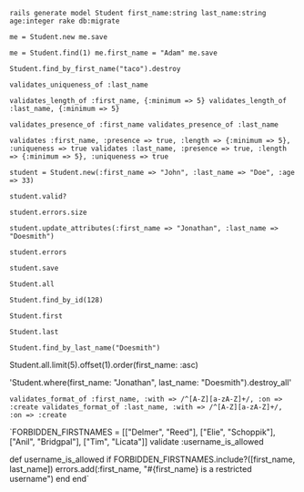 <!-- To Start

Create a model called Student, that has a first_name, last_name and age
Don't forget to run your migrations
Tasks to create

Using the new/save syntax, create a student, first and last name and an age -->

`rails generate model Student first_name:string last_name:string age:integer
rake db:migrate`

<!-- Save the student to the database
 -->
`me = Student.new
me.save`

<!--  Using the find/set/save syntax update the student's first name to taco
 -->
`me = Student.find(1)
me.first_name = "Adam"
me.save`

<!--  Delete the student (where first_name is taco)
 -->

`Student.find_by_first_name("taco").destroy`

<!--  Validate that every Student's last name is unique
 -->

`validates_uniqueness_of :last_name`

<!--  Validate that every Student has a first and last name that is longer than 4 characters
 -->

 `validates_length_of :first_name, {:minimum => 5}
 validates_length_of :last_name, {:minimum => 5}`

<!--  Validate that every first and last name cannot be empty
 -->
  `validates_presence_of :first_name
  validates_presence_of :last_name`

<!--  Combine all of these individual validations into one validation (using validate and a hash)
 -->

 `validates :first_name, :presence => true, :length => {:minimum => 5}, :uniqueness => true
 validates :last_name, :presence => true, :length => {:minimum => 5}, :uniqueness => true`

<!--  Using the create syntax create a student named John Doe who is 33 years old
 -->

`student = Student.new(:first_name => "John", :last_name => "Doe", :age => 33)`

<!--  Show if this new student entry is valid
 -->

`student.valid?`

<!--  Show the number of errors for this student instance
 -->

`student.errors.size`

<!--  In one command, Change John Doe's name to Jonathan Doesmith
 -->

`student.update_attributes(:first_name => "Jonathan", :last_name => "Doesmith")`

<!--  Clear the errors array
 -->

`student.errors`

<!--  Save Jonathan Doesmith
 -->

`student.save`

<!--  Find all of the Students
 -->

`Student.all`

<!--  Find the student with an ID of 128 and if it does not exist, make sure it returns nil and not an error
 -->

`Student.find_by_id(128)`

<!--  Find the first student in the table
 -->

`Student.first`

<!--  Find the last student in the table
 -->

 `Student.last`

<!--  Find the student with the last name of Doesmith
 -->

`Student.find_by_last_name("Doesmith")`

<!--  Find all of the students and limit the search to 5 students, starting with the 2nd student and finally, order the students in alphabetical order
 -->

Student.all.limit(5).offset(1).order(first_name: :asc)

<!--  Delete Jonathan Doesmith
 -->

'Student.where(first_name: "Jonathan", last_name: "Doesmith").destroy_all'

<!--  Bonus

Use the validates_format_of and regex to only validate names that consist of letters (no numbers or symbols) and start with a capital letter
 -->

`validates_format_of :first_name, :with => /^[A-Z][a-zA-Z]+/, :on => :create
validates_format_of :last_name, :with => /^[A-Z][a-zA-Z]+/, :on => :create`

<!-- Write a custom validation to ensure that no one named Delmer Reed, Tim Licata, Anil Bridgpal or Elie Schoppik is included in the students table -->

`FORBIDDEN_FIRSTNAMES = [["Delmer", "Reed"], ["Elie", "Schoppik"], ["Anil", "Bridgpal"], ["Tim", "Licata"]]
  validate :username_is_allowed

  def username_is_allowed
    if FORBIDDEN_FIRSTNAMES.include?([first_name, last_name])
      errors.add(:first_name, "#{first_name} is a restricted username")
    end
  end`

